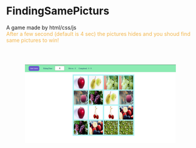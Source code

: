 # FindingSamePicturs
A game made by html/css/js
<br>
<spans style="color:#f2b64f;">After a few second (default is 4 sec) the pictures hides and you shoud find same pictures to win!</span>
<br><br>
<img style="width:80%; margin:40px 10%;" src="https://github.com/only-js/FindingSamePicturs/blob/master/screenshot.PNG">

